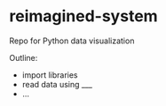# reimagined-system
Repo for Python data visualization

Outline:
- import libraries
- read data using ___
- ...
